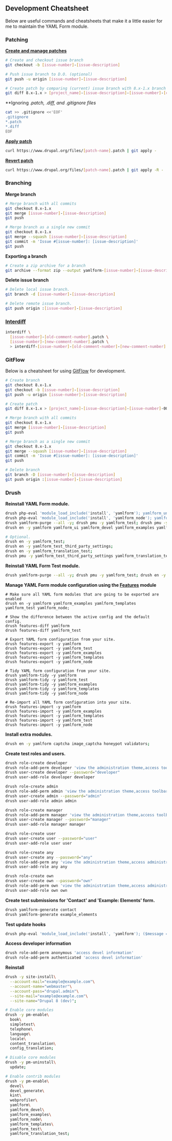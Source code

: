 Development Cheatsheet
----------------------

Below are useful commands and cheatsheets that make it a little easier for
me to maintain the YAML Form module.

### Patching

**[Create and manage patches](https://www.drupal.org/node/707484)**

```bash
# Create and checkout issue branch
git checkout -b [issue-number]-[issue-description]

# Push issue branch to D.O. (optional)
git push -u origin [issue-number]-[issue-description]

# Create patch by comparing (current) issue branch with 8.x-1.x branch 
git diff 8.x-1.x > [project_name]-[issue-description]-[issue-number]-[comment-number]-[drupal-version].patch
```

**Ignoring *.patch, *.diff, and .gitignore files**

```bash
cat >> .gitignore <<'EOF'
.gitignore
*.patch
*.diff
EOF
```
**[Apply patch](https://www.drupal.org/node/1399218)**

```bash
curl https://www.drupal.org/files/[patch-name].patch | git apply -
```

**[Revert patch](https://www.drupal.org/patch/reverse)**

```bash
curl https://www.drupal.org/files/[patch-name].patch | git apply -R -
```

### Branching

**Merge branch**

```bash
# Merge branch with all commits
git checkout 8.x-1.x
git merge [issue-number]-[issue-description]
git push

# Merge branch as a single new commit
git checkout 8.x-1.x
git merge --squash [issue-number]-[issue-description]
git commit -m 'Issue #[issue-number]: [issue-description]'
git push
```
**Exporting a branch**

```bash
# Create a zip archive for a branch
git archive --format zip --output yamlform-[issue-number]-[issue-description].zip [issue-number]-[issue-description]
```

**Delete issue branch**

```bash
# Delete local issue branch.
git branch -d [issue-number]-[issue-description] 

# Delete remote issue branch.
git push origin :[issue-number]-[issue-description]
```

### [Interdiff](https://www.drupal.org/documentation/git/interdiff)

```bash
interdiff \
  [issue-number]-[old-comment-number].patch \
  [issue-number]-[new-comment-number].patch \
  > interdiff-[issue-number]-[old-comment-number]-[new-comment-number].txt
```

### GitFlow

Below is a cheatsheet for using [GitFlow](https://www.drupal.org/node/2406727) 
for development. 

```bash
# Create branch
git checkout 8.x-1.x
git checkout -b [issue-number]-[issue-description]
git push -u origin [issue-number]-[issue-description]

# Create patch
git diff 8.x-1.x > [project_name]-[issue-description]-[issue-number]-00.patch

# Merge branch with all commits
git checkout 8.x-1.x
git merge [issue-number]-[issue-description]
git push

# Merge branch as a single new commit
git checkout 8.x-1.x
git merge --squash [issue-number]-[issue-description]
git commit -m 'Issue #[issue-number]: [issue-description]'
git push

# Delete branch
git branch -D [issue-number]-[issue-description]
git push origin :[issue-number]-[issue-description]
```

### Drush 

**Reinstall YAML Form module.**

```bash
drush php-eval 'module_load_include('install', 'yamlform'); yamlform_uninstall();'; drush cron;
drush php-eval 'module_load_include('install', 'yamlform_node'); yamlform_node_uninstall();'; drush cron; 
drush yamlform-purge --all -y; drush pmu -y yamlform_test; drush pmu -y yamlform_devel; drush pmu -y yamlform_examples; drush pmu -y yamlform_templates; drush pmu -y yamlform_ui; drush pmu -y yamlform_node; drush pmu -y yamlform; 
drush en -y yamlform yamlform_ui yamlform_devel yamlform_examples yamlform_templates yamlform_node;

# Optional.
drush en -y yamlform_test;
drush en -y yamlform_test_third_party_settings;
drush en -y yamlform_translation_test;
drush pmu -y yamlform_test_third_party_settings yamlform_translation_test;
```

**Reinstall YAML Form Test module.**

```bash
drush yamlform-purge --all -y; drush pmu -y yamlform_test; drush en -y yamlform_test;
```

**Manage YAML Form module configuration using the [Features](https://www.drupal.org/project/features) module**

```
# Make sure all YAML form modules that are going to be exported are enabled
drush en -y yamlform yamlform_examples yamlform_templates yamlform_test yamlform_node;

# Show the difference between the active config and the default config.
drush features-diff yamlform
drush features-diff yamlform_test

# Export YAML form configuration from your site.          
drush features-export -y yamlform
drush features-export -y yamlform_test
drush features-export -y yamlform_examples
drush features-export -y yamlform_templates
drush features-export -y yamlform_node

# Tidy YAML form configuration from your site.          
drush yamlform-tidy -y yamlform
drush yamlform-tidy -y yamlform_test
drush yamlform-tidy -y yamlform_examples
drush yamlform-tidy -y yamlform_templates
drush yamlform-tidy -y yamlform_node

# Re-import all YAML form configuration into your site.      
drush features-import -y yamlform
drush features-import -y yamlform_examples
drush features-import -y yamlform_templates
drush features-import -y yamlform_test
drush features-import -y yamlform_node
```

**Install extra modules.**

```bash
drush en -y yamlform captcha image_captcha honeypot validators;
```

**Create test roles and users.**

```bash
drush role-create developer
drush role-add-perm developer 'view the administration theme,access toolbar,access administration pages,access content overview,access yamlform overview,administer yamlform,administer blocks,administer nodes'
drush user-create developer --password="developer"
drush user-add-role developer developer

drush role-create admin
drush role-add-perm admin 'view the administration theme,access toolbar,access administration pages,access content overview,access yamlform overview,administer yamlform submission'
drush user-create admin --password="admin"
drush user-add-role admin admin

drush role-create manager
drush role-add-perm manager 'view the administration theme,access toolbar,access administration pages,access content overview,access yamlform overview'
drush user-create manager --password="manager"
drush user-add-role manager manager

drush role-create user
drush user-create user --password="user"
drush user-add-role user user

drush role-create any
drush user-create any --password="any"
drush role-add-perm any 'view the administration theme,access administration pages,access toolbar,access yamlform overview,create yamlform,edit any yamlform,delete any yamlform,view yamlform node submissions any node,edit yamlform node submissions any node,delete yamlform node submissions any node'
drush user-add-role any any

drush role-create own
drush user-create own --password="own"
drush role-add-perm own 'view the administration theme,access administration pages,access toolbar,access yamlform overview,create yamlform,edit own yamlform,delete own yamlform,view yamlform node submissions own node,edit yamlform node submissions own node,delete yamlform node submissions own node'
drush user-add-role own own
```

**Create test submissions for 'Contact' and 'Example: Elements' form.**

```bash
drush yamlform-generate contact
drush yamlform-generate example_elements
```

**Test update hooks**

```bash
drush php-eval 'module_load_include('install', 'yamlform'); ($message = yamlform_update_8001()) ? drupal_set_message($message) : NULL;'
```

**Access developer information**

```bash
drush role-add-perm anonymous 'access devel information'
drush role-add-perm authenticated 'access devel information'
```

**Reinstall**

```bash 
drush -y site-install\
  --account-mail="example@example.com"\
  --account-name="webmaster"\
  --account-pass="drupal.admin"\
  --site-mail="example@example.com"\
  --site-name="Drupal 8 (dev)";

# Enable core modules
drush -y pm-enable\
  book\
  simpletest\
  telephone\
  language\
  locale\
  content_translation\
  config_translation;

# Disable core modules
drush -y pm-uninstall\
  update;

# Enable contrib modules
drush -y pm-enable\
  devel\
  devel_generate\
  kint\
  webprofiler\
  yamlform\
  yamlform_devel\
  yamlform_examples\
  yamlform_node\
  yamlform_templates\
  yamlform_test\
  yamlform_translation_test;
```
